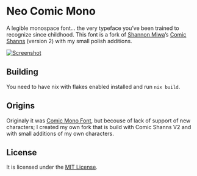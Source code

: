 # Neo Comic Mono
A legible monospace font... the very typeface you’ve been trained to recognize since childhood. This font is a fork of [Shannon Miwa](https://github.com/shannpersand)’s [Comic Shanns](https://github.com/shannpersand/comic-shanns) (version 2) with my small polish additions.

<p class="website-hidden">
  <a href="https://dtinth.github.io/comic-mono-font/">
    <img src="https://repository-images.githubusercontent.com/164606802/cd83d680-894c-11e9-83f7-c353c70df1cb" alt="Screenshot">
  </a>
</p>

## Building
You need to have nix with flakes enabled installed and run `nix build`.

## Origins
Originaly it was [Comic Mono Font](https://github.com/dtinth/comic-mono-font), but becouse of lack of support of new characters; I created my own fork that is build with Comic Shanns V2 and with small additions of my own characters.

## License
It is licensed under the [MIT License](LICENSE).
